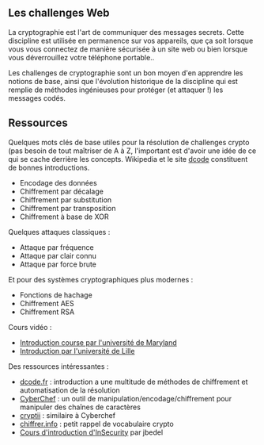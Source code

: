 ## Les challenges Web

La cryptographie est l'art de communiquer des messages secrets. Cette discipline est utilisée en permanence sur vos appareils, que ça soit lorsque vous vous connectez de manière sécurisée à un site web ou bien lorsque vous déverrouillez votre téléphone portable..

Les challenges de cryptographie sont un bon moyen d'en apprendre les notions de base, ainsi que l'évolution historique de la discipline qui est remplie de méthodes ingénieuses pour protéger (et attaquer !) les messages codés.


## Ressources

Quelques mots clés de base utiles pour la résolution de challenges crypto (pas besoin de tout maîtriser de A à Z, l'important est d'avoir une idée de ce qui se cache derrière les concepts. Wikipedia et le site [dcode](https://www.dcode.fr/fr) constituent de bonnes introductions.

- Encodage des données
- Chiffrement par décalage
- Chiffrement par substitution 
- Chiffrement par transposition
- Chiffrement à base de XOR



Quelques attaques classiques :

- Attaque par fréquence
- Attaque par clair connu
- Attaque par force brute



Et pour des systèmes cryptographiques plus modernes :

- Fonctions de hachage
- Chiffrement AES
- Chiffrement RSA



Cours vidéo :

- [Introduction course par l'université de Maryland](https://www.youtube.com/watch?v=hizBOt3n2sc&list=PL2jykFOD1AWb07OLBdFI2QIHvPo3aTTeu)
- [Introduction par l'université de Lille](https://www.youtube.com/watch?v=g8RmT-CwTMo&list=PL024XGD7WCIEii2U_HKeprCTJA4xb-uJ6&index=2)



Des ressources intéressantes :

- [dcode.fr](https://www.dcode.fr) : introduction a une multitude de méthodes de chiffrement et automatisation de la résolution
- [CyberChef](https://gchq.github.io/CyberChef/) : un outil de  manipulation/encodage/chiffrement pour manipuler des chaînes de caractères
- [cryptii](https://cryptii.com/) : similaire à Cyberchef
- [chiffrer.info](https://chiffrer.info/) : petit rappel de vocabulaire crypto
- [Cours d'introduction d'InSecurity](https://docs.google.com/presentation/d/1r23fFHBd65H2qVOrSMoDd5uMjuzgwKUcGd4251eSzMA/edit?usp=sharing) par jbedel